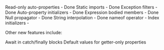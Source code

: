 Read-only auto-properties		- Done
Static imports					- Done
Exception filters				- Done
Auto-property initializers		- Done
Expression bodied members		- Done
Null propagator					- Done
String interpolation			- Done
nameof operator					-
Index initializers				-

Other new features include:

Await in catch/finally blocks
Default values for getter-only properties